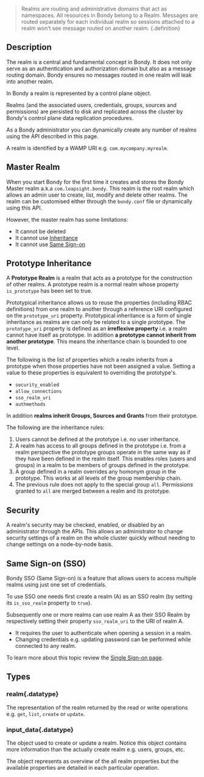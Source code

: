 > Realms are routing and administrative domains that act as namespaces. All resources in Bondy belong to a Realm. Messages are routed separately for each individual realm so sessions attached to a realm won’t see message routed on another realm. {.definition}

## Description
The realm is a central and fundamental concept in Bondy. It does not only serve as an authentication and authorization domain but also as a message routing domain. Bondy ensures no messages routed in one realm will leak into another realm.

In Bondy a realm is represented by a control plane object.

Realms (and the associated users, credentials, groups, sources and permissions) are persisted to disk and replicated across the cluster by Bondy's control plane data replication procedures.

<ZoomImg src="./assets/realm_diagram.png"/>

As a Bondy administrator you can dynamically create any number of realms using the API described in this page.

A realm is identified by a WAMP URI e.g. `com.mycompany.myrealm`.


## Master Realm
When you start Bondy for the first time it creates and stores the Bondy Master realm a.k.a `com.leapsight.bondy`. This realm is the root realm which allows an admin user to create, list, modify and delete other realms. The realm can be customised either through the `bondy.conf` file or dynamically using this API.

However, the master realm has some limitations:

* It cannot be deleted
* It cannot use [Inheritance](#inheritance)
* It cannot use [Same Sign-on](#same-sign-on)

## Prototype Inheritance
A **Prototype Realm** is a realm that acts as a prototype for the construction of other realms. A prototype realm is a normal realm whose property `is_prototype` has been set to true.

Prototypical inheritance allows us to reuse the properties (including RBAC definitions) from one realm to another through a reference URI configured on the `prototype_uri` property.
Prototypical inheritance is a form of single inheritance as realms are can only be related to a single prototype.
The `prototype_uri` property is defined as an **irreflexive property** i.e. a realm cannot have itself as prototype. In addition **a prototype cannot inherit from another prototype**. This means the inheritance chain is bounded to one level.

The following is the list of properties which a realm inherits from a prototype when those properties have not been assigned a value. Setting a value to these properties is equivalent to overriding the prototype's.

- `security_enabled`
- `allow_connections`
- `sso_realm_uri`
- `authmethods`

In addition **realms inherit Groups, Sources and Grants** from their prototype.

The following are the inheritance rules:

1. Users cannot be defined at the prototype i.e. no user inheritance.
2. A realm has access to all groups defined in the prototype i.e. from a realm perspective the prototype groups operate in the same way as if they have been defined in the realm itself. This enables roles (users and groups) in a realm to be members of groups defined in the prototype.
3. A group defined in a realm overrides any homonym group in the prototype. This works at all levels of the group membership chain.
4. The previous rule does not apply to the special group `all`. Permissions granted to `all` are merged between a realm and its prototype.


## Security

A realm's security may be checked, enabled, or disabled by an administrator through the APIs. This allows an administrator to change security settings of a realm on the whole cluster quickly without needing to change settings on a node-by-node basis.

## Same Sign-on (SSO)
Bondy SSO (Same Sign-on) is a feature that allows users to access multiple realms using just one set of credentials.

To use SSO one needs first create a realm (A) as an SSO realm (by setting its `is_sso_realm` property to `true`).

Subsequently one or more realms can use realm A as their SSO Realm by respectively setting their property `sso_realm_uri` to the URI of realm A.

- It requires the user to authenticate when opening a session in a realm.
- Changing credentials e.g. updating password can be performed while connected to any realm.

To learn more about this topic review the [Single Sign-on page](/concepts/single_sign_on).

## Types

### realm{.datatype}
The representation of the realm returned by the read or write operations e.g. `get`, `list`, `create` or `update`.

<DataTreeView :data="realm" :maxDepth="10" />

### input_data{.datatype}
The object used to create or update a realm. Notice this object contains more information than the actually create realm e.g. users, groups, etc.

The object represents as overview of the all realm properties but the available properties are detailed in each particular operation.

<DataTreeView :data="inputCreateData" :maxDepth="10" />

<!-- ======================================================================= -->
<script>
const realmUri = {
    "uri": {
        "type": "string",
        "required": true,
        "mutable": false,
        "description": "The realm identifier"
    }
};
const realmPrivate = {
    "private_keys" :  {
        "type": "array",
        "required": false,
        "mutable": true,
        "description": "A list of private keys used for signing.",
        "items": {
            "type": "private_key"
        }
    },
    "encryption_keys" :  {
        "type": "array",
        "required": false,
        "mutable": true,
        "description": "A list of private keys used for encryption.",
        "items": {
            "type": "private_key"
        }
    }
};

const realmPublic = {
    "description": {
        "type": "string",
        "required": true,
        "mutable": true,
        "description": "A textual description of the realm.",
        "default": ""
    },
    "is_prototype": {
        "type": "boolean",
        "required": true,
        "mutable": true,
        "description": "If true this realm is a realm used as a prototype. Prototype realms cannot be used by themselves. Once a realm has been designated as a prototype it cannot be changed.",
        "default": "false"
    },
    "prototype_uri": {
        "type": "uri",
        "required": false,
        "mutable": false,
        "description": "If present, this it the URI of the the realm prototype this realm inherits some of its behaviour and features from."
    },
    "is_sso_realm": {
        "type": "boolean",
        "required": true,
        "mutable": true,
        "description": "If true this realm is an SSO Realm. Once a realm has been designated as an SSO realm it cannot be changed.",
        "default": "false"
    },
    "sso_realm_uri": {
        "type": "uri",
        "required": false,
        "mutable": false,
        "description": "If present, this it the URI of the SSO Realm this realm is connected to. Once a realm has been associated with an SSO realm it cannot be changed.",
        "default": "The realm's prototype value if the realm inherits from a prototype (see prototype_uri), otherwise undefined."
    },
    "allow_connections": {
        "type": "boolean",
        "required": true,
        "mutable": true,
        "description": "If true this realm is allowing connections from clients. It is normally set to false when the realm is an SSO Realm. Prototype realms never allow connections.",
        "default": "undefined"
    },
    "authmethods": {
        "type": "array",
        "required": true,
        "mutable": true,
        "description": "The list of the authentication methods allowed by this realm. Allowed values: 'anonymous', 'trust', 'password', 'ticket', 'oauth2', 'wampcra', 'cryptosign'",
        "default": [],
        "items" : {
            "type": "string"
        }
    },
    "security_enabled" : {
        "type": "boolean",
        "required": false,
        "mutable": true,
        "description": "Wether security is enabled or not.",
        "default": "undefined"
    },
    "users" :  {
        "type": "array",
        "required": false,
        "mutable": true,
        "description": "A list of user objects.",
        "items": {
            "type": "User"
        }
    },
    "groups" :  {
        "type": "array",
        "required": false,
        "mutable": true,
        "description": "A list of group objects.",
        "items": {
            "type": "object",
            "properties": {
                "name": {
                    "type": "string",
                    "required": true,
                    "mutable": false,
                    "description": "The group identifier."
                },
                "groups" :  {
                    "type": "array",
                    "required": false,
                    "mutable": true,
                    "description": "A list of group names.",
                    "items": {
                        "type": "string"
                    }
                },
                "meta": {
                    "type": "map",
                    "required": true,
                    "mutable": true,
                    "description": "Group metadata.",
                    "default": {}
                }
            }
        }
    },
    "sources" :  {
        "type": "array",
        "required": false,
        "mutable": true,
        "description": "A list of source objects.",
        "items": {
            "type": "source"
        }
    },
    "grants" :  {
        "type": "array",
        "required": false,
        "mutable": true,
        "description": "A list of grant objects.",
        "items": {
            "type": "object",
            "properties": {
                "permissions": {
                    "type": "array",
                    "required": true,
                    "mutable": true,
                    "description": "A list of permissions. Allowed values: 'wamp.register','wamp.unregister','wamp.subscribe','wamp.unsubscribe','wamp.call','wamp.cancel','wamp.publish'",
                    "items": {
                        "type": "string"
                    }
                },
                "roles": {
                    "type": "array",
                    "required": true,
                    "mutable": true,
                    "description": "A list of group names.",
                    "items": {
                        "type": "string"
                    }
                },
                "uri": {
                    "type": "string",
                    "required": true,
                    "mutable": true,
                    "description": ""
                },
                "match": {
                    "type": "string",
                    "required": true,
                    "mutable": true,
                    "description": "Allowed values: 'exact', 'prefix', 'wildcard'"
                },
                "resources": {
                    "type": "array",
                    "items": {
                        "type": "object",
                        "properties": {
                            "uri": {
                                "type": "string",
                                "required": true,
                                "mutable": true,
                                "description": ""
                            },
                            "match": {
                                "type": "string",
                                "required": true,
                                "mutable": true,
                                "description": "Allowed values: 'exact', 'prefix', 'wildcard'"
                            }
                        }
                    }
                },
                "meta": {
                    "type": "map",
                    "required": false,
                    "mutable": true,
                    "description": "Grant metadata."
                }
            }
        }
    }
};

const inputCreateData = {...realmUri, ...realmPublic, ...realmPrivate};
const inputUpdateData = {...realmPublic, ...realmPrivate};

const realm = {...realmUri, ...realmPublic,
    "security_status" :  {
        "type": "string",
        "required": false,
        "mutable": true,
        "description": "The string 'enabled' if enabled is true. Otherwise the string is 'disabled'."
    }
};

export default {
    data() {
        return {
            inputCreateData: JSON.stringify(inputCreateData),
            realm: JSON.stringify(realm),
            createArgs: JSON.stringify({
                0: {
                    "type": "object",
                    "description": "The realm configuration data",
                    "mutable": true,
                    "properties" : inputCreateData
                }
            }),
            createResult: JSON.stringify({
                0: {
                    "type": "object",
                    "description": "The created realm.",
                    "mutable": true,
                    "properties" : realm
                }
            }),
            inputUpdateData: JSON.stringify(inputUpdateData),
            updateArgs: JSON.stringify({
                0: {
                    "type": "uri",
                    "required": true,
                    "description" : "The URI of the realm you want to update."
                },
                1: {
                    "type": "object",
                    "description": "The realm configuration data",
                    "mutable": true,
                    "properties" : inputUpdateData
                }
            }),
            updateResult: JSON.stringify({
                0: {
                    "type": "object",
                    "description": "The updated realm.",
                    "mutable": true,
                    "properties" : realm
                }
            }),
            listResult: JSON.stringify({
                0: {
                    "type": "array",
                    "description": "The realms you want to retrieve.",
                    "items" : {
                        "type": "object",
                        "description": "The realm.",
                        "properties": realm
                    }
                }
            })
        }
    }
};
</script>
